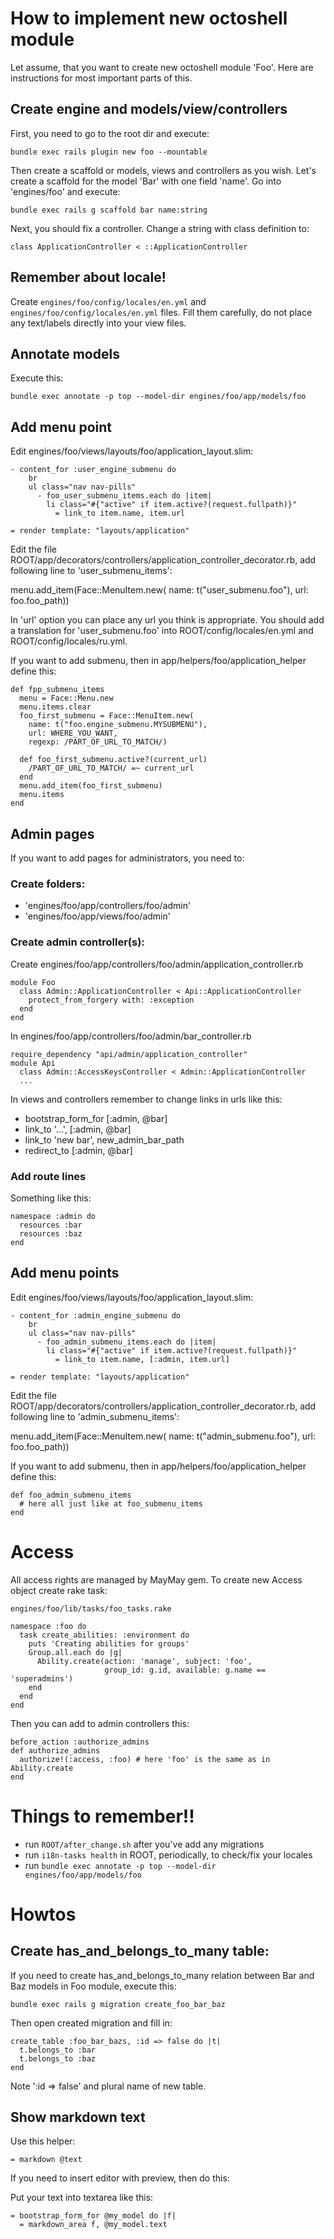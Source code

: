 # How to implement new octoshell module

Let assume, that you want to create new octoshell module 'Foo'. Here are instructions for most important parts of this.

## Create engine and models/view/controllers

First, you need to go to the root dir and execute:

    bundle exec rails plugin new foo --mountable

Then create a scaffold or models, views and controllers as you wish. Let's create a scaffold for the model 'Bar' with one field 'name'. Go into 'engines/foo' and execute:

    bundle exec rails g scaffold bar name:string

Next, you should fix a controller. Change a string with class definition to:

    class ApplicationController < ::ApplicationController

## Remember about locale!

Create `engines/foo/config/locales/en.yml` and `engines/foo/config/locales/en.yml` files. Fill them carefully, do not place any text/labels directly into your view files.

## Annotate models

Execute this:

    bundle exec annotate -p top --model-dir engines/foo/app/models/foo

## Add menu point

Edit engines/foo/views/layouts/foo/application_layout.slim:

    - content_for :user_engine_submenu do
        br
        ul class="nav nav-pills"
          - foo_user_submenu_items.each do |item|
            li class="#{"active" if item.active?(request.fullpath)}"
              = link_to item.name, item.url

    = render template: "layouts/application"

Edit the file ROOT/app/decorators/controllers/application_controller_decorator.rb, add following line to 'user_submenu_items':

   menu.add_item(Face::MenuItem.new(
     name: t("user_submenu.foo"),
     url: foo.foo_path))

In 'url' option you can place any url you think is appropriate. You should add a translation for 'user_submenu.foo' into ROOT/config/locales/en.yml and ROOT/config/locales/ru.yml.

If you want to add submenu, then in app/helpers/foo/application_helper define this:

    def fpp_submenu_items
      menu = Face::Menu.new
      menu.items.clear
      foo_first_submenu = Face::MenuItem.new(
        name: t("foo.engine_submenu.MYSUBMENU"),
        url: WHERE_YOU_WANT,
        regexp: /PART_OF_URL_TO_MATCH/)

      def foo_first_submenu.active?(current_url)
        /PART_OF_URL_TO_MATCH/ =~ current_url
      end
      menu.add_item(foo_first_submenu)
      menu.items
    end

## Admin pages

If you want to add pages for administrators, you need to:

### Create folders:
  - 'engines/foo/app/controllers/foo/admin'
  - 'engines/foo/app/views/foo/admin'

### Create admin controller(s):
Create engines/foo/app/controllers/foo/admin/application_controller.rb 

    module Foo
      class Admin::ApplicationController < Api::ApplicationController
        protect_from_forgery with: :exception
      end
    end


In engines/foo/app/controllers/foo/admin/bar_controller.rb 

    require_dependency "api/admin/application_controller"
    module Api
      class Admin::AccessKeysController < Admin::ApplicationController
      ...

In views and controllers remember to change links in urls like this:

- bootstrap_form_for [:admin, @bar]
- link_to '...', [:admin, @bar]
- link_to 'new bar', new_admin_bar_path
- redirect_to [:admin, @bar]

### Add route lines

Something like this:

    namespace :admin do
      resources :bar
      resources :baz
    end

## Add menu points

Edit engines/foo/views/layouts/foo/application_layout.slim:

    - content_for :admin_engine_submenu do
        br
        ul class="nav nav-pills"
          - foo_admin_submenu_items.each do |item|
            li class="#{"active" if item.active?(request.fullpath)}"
              = link_to item.name, [:admin, item.url]

    = render template: "layouts/application"

Edit the file ROOT/app/decorators/controllers/application_controller_decorator.rb, add following line to 'admin_submenu_items':

   menu.add_item(Face::MenuItem.new(
     name: t("admin_submenu.foo"),
     url: foo.foo_path))


If you want to add submenu, then in app/helpers/foo/application_helper define this:

    def foo_admin_submenu_items
      # here all just like at foo_submenu_items
    end

# Access

All access rights are managed by MayMay gem. To create new Access object create rake task:

    engines/foo/lib/tasks/foo_tasks.rake

    namespace :foo do
      task create_abilities: :environment do
        puts 'Creating abilities for groups'
        Group.all.each do |g|
          Ability.create(action: 'manage', subject: 'foo',
                         group_id: g.id, available: g.name == 'superadmins')
        end
      end
    end

Then you can add to admin controllers this:

    before_action :authorize_admins
    def authorize_admins
      authorize!(:access, :foo) # here 'foo' is the same as in Ability.create
    end


# Things to remember!!

- run `ROOT/after_change.sh` after you've add any migrations
- run `i18n-tasks health` in ROOT, periodically, to check/fix your locales
- run `bundle exec annotate -p top --model-dir engines/foo/app/models/foo`


# Howtos

## Create has_and_belongs_to_many table:

If you need to create has_and_belongs_to_many relation between Bar and Baz models in Foo module, execute this:

    bundle exec rails g migration create_foo_bar_baz

Then open created migration and fill in:

    create_table :foo_bar_bazs, :id => false do |t|
      t.belongs_to :bar
      t.belongs_to :baz
    end

Note ':id => false' and plural name of new table.

## Show markdown text

Use this helper:

    = markdown @text

If you need to insert editor with preview, then do this:

Put your text into textarea like this:

    = bootstrap_form_for @my_model do |f|
      = markdown_area f, @my_model.text
